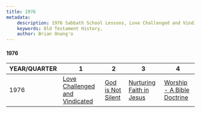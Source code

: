 ```yaml
---
title: 1976
metadata:
    description: 1976 Sabbath School Lessons, Love Challenged and Vindicated, God is Not Silent, Nurturing Faith in Jesus, Worship - A Bible Doctrine
    keywords: Old Testament History,
    author: Brian Onang'o
---
```


#### 1976

YEAR/QUARTER |   1  | 2| 3| 4
-------------|------------|---|--|---
1976   |  [Love Challenged and Vindicated](/1971-1980/1976/quarter1) | [God is Not Silent](/1971-1980/1976/quarter2) | [Nurturing Faith in Jesus](/1971-1980/1976/quarter3) | [Worship - A Bible Doctrine](/1971-1980/1976/quarter4) |
 